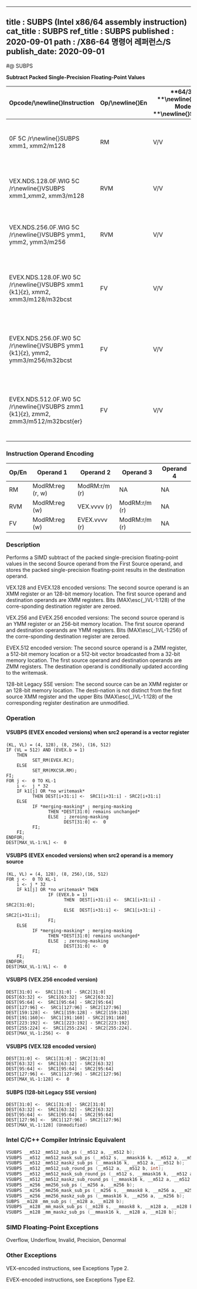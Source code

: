 ----------------------------
title : SUBPS (Intel x86/64 assembly instruction)
cat_title : SUBPS
ref_title : SUBPS
published : 2020-09-01
path : /X86-64 명령어 레퍼런스/S
publish_date: 2020-09-01
----------------------------
#@ SUBPS

**Subtract Packed Single-Precision Floating-Point Values**

|**Opcode/**\newline{}**Instruction**|**Op/**\newline{}**En**|**64/32 **\newline{}**bit Mode **\newline{}**Support**|**CPUID **\newline{}**Feature **\newline{}**Flag**|**Description**|
|------------------------------------|-----------------------|------------------------------------------------------|--------------------------------------------------|---------------|
|0F 5C /r\newline{}SUBPS xmm1, xmm2/m128|RM|V/V|SSE|Subtract packed single-precision floating-point values in xmm2/mem from xmm1 and store result in xmm1.|
|VEX.NDS.128.0F.WIG 5C /r\newline{}VSUBPS xmm1,xmm2, xmm3/m128|RVM|V/V|AVX|Subtract packed single-precision floating-point values in xmm3/mem from xmm2 and stores result in xmm1.|
|VEX.NDS.256.0F.WIG 5C /r\newline{}VSUBPS ymm1, ymm2, ymm3/m256|RVM|V/V|AVX|Subtract packed single-precision floating-point values in ymm3/mem from ymm2 and stores result in ymm1.|
|EVEX.NDS.128.0F.W0 5C /r\newline{}VSUBPS xmm1 {k1}{z}, xmm2, xmm3/m128/m32bcst |FV|V/V|AVX512VL\newline{}AVX512F|Subtract packed single-precision floating-point values from xmm3/m128/m32bcst to xmm2 and stores result in xmm1 with writemask k1.|
|EVEX.NDS.256.0F.W0 5C /r\newline{}VSUBPS ymm1 {k1}{z}, ymm2, ymm3/m256/m32bcst|FV|V/V|AVX512VL\newline{}AVX512F|Subtract packed single-precision floating-point values from ymm3/m256/m32bcst to ymm2 and stores result in ymm1 with writemask k1.|
|EVEX.NDS.512.0F.W0 5C /r\newline{}VSUBPS zmm1 {k1}{z}, zmm2, zmm3/m512/m32bcst{er} |FV|V/V|AVX512F|Subtract packed single-precision floating-point values in zmm3/m512/m32bcst from zmm2 and stores result in zmm1 with writemask k1.|
### Instruction Operand Encoding


|Op/En|Operand 1|Operand 2|Operand 3|Operand 4|
|-----|---------|---------|---------|---------|
|RM|ModRM:reg (r, w)|ModRM:r/m (r)|NA|NA|
|RVM|ModRM:reg (w)|VEX.vvvv (r)|ModRM:r/m (r)|NA|
|FV|ModRM:reg (w)|EVEX.vvvv (r)|ModRM:r/m (r)|NA|
### Description


Performs a SIMD subtract of the packed single-precision floating-point values in the second Source operand from the First Source operand, and stores the packed single-precision floating-point results in the destination operand.

VEX.128 and EVEX.128 encoded versions: The second source operand is an XMM register or an 128-bit memory location. The first source operand and destination operands are XMM registers. Bits (MAX\esc{_}VL-1:128) of the corre-sponding destination register are zeroed.

VEX.256 and EVEX.256 encoded versions: The second source operand is an YMM register or an 256-bit memory location. The first source operand and destination operands are YMM registers. Bits (MAX\esc{_}VL-1:256) of the corre-sponding destination register are zeroed.

EVEX.512 encoded version: The second source operand is a ZMM register, a 512-bit memory location or a 512-bit vector broadcasted from a 32-bit memory location. The first source operand and destination operands are ZMM registers. The destination operand is conditionally updated according to the writemask.

128-bit Legacy SSE version: The second source can be an XMM register or an 128-bit memory location. The desti-nation is not distinct from the first source XMM register and the upper Bits (MAX\esc{_}VL-1:128) of the corresponding register destination are unmodified.


### Operation
#### VSUBPS (EVEX encoded versions) when src2 operand is a vector register
```info-verb
(KL, VL) = (4, 128), (8, 256), (16, 512)
IF (VL = 512) AND (EVEX.b = 1) 
    THEN
          SET_RM(EVEX.RC);
    ELSE 
          SET_RM(MXCSR.RM);
FI;
FOR j <-  0 TO KL-1
    i <-  j * 32
    IF k1[j] OR *no writemask*
          THEN DEST[i+31:i] <-  SRC1[i+31:i] - SRC2[i+31:i]
    ELSE 
          IF *merging-masking* ; merging-masking
                THEN *DEST[31:0] remains unchanged*
                ELSE  ; zeroing-masking
                      DEST[31:0] <-  0
          FI;
    FI;
ENDFOR;
DEST[MAX_VL-1:VL] <-  0
```
#### VSUBPS (EVEX encoded versions) when src2 operand is a memory source
```info-verb
(KL, VL) = (4, 128), (8, 256),(16, 512)
FOR j <-  0 TO KL-1
    i <- j * 32
    IF k1[j] OR *no writemask* THEN
                IF (EVEX.b = 1)
                      THEN  DEST[i+31:i] <-  SRC1[i+31:i] - SRC2[31:0];
                      ELSE  DEST[i+31:i] <-  SRC1[i+31:i] - SRC2[i+31:i];
                FI;
    ELSE 
          IF *merging-masking* ; merging-masking
                THEN *DEST[31:0] remains unchanged*
                ELSE  ; zeroing-masking
                      DEST[31:0] <-  0
          FI;
    FI;
ENDFOR;
DEST[MAX_VL-1:VL] <-  0
```
#### VSUBPS (VEX.256 encoded version)
```info-verb
DEST[31:0] <-  SRC1[31:0] - SRC2[31:0]
DEST[63:32] <-  SRC1[63:32] - SRC2[63:32]
DEST[95:64] <-  SRC1[95:64] - SRC2[95:64]
DEST[127:96] <-  SRC1[127:96] - SRC2[127:96]
DEST[159:128] <-  SRC1[159:128] - SRC2[159:128]
DEST[191:160]<-  SRC1[191:160] - SRC2[191:160]
DEST[223:192] <-  SRC1[223:192] - SRC2[223:192]
DEST[255:224] <-  SRC1[255:224] - SRC2[255:224].
DEST[MAX_VL-1:256] <-  0
```
#### VSUBPS (VEX.128 encoded version)
```info-verb
DEST[31:0] <-  SRC1[31:0] - SRC2[31:0]
DEST[63:32] <-  SRC1[63:32] - SRC2[63:32]
DEST[95:64] <-  SRC1[95:64] - SRC2[95:64]
DEST[127:96] <-  SRC1[127:96] - SRC2[127:96]
DEST[MAX_VL-1:128] <-  0
```
#### SUBPS (128-bit Legacy SSE version)
```info-verb
DEST[31:0] <-  SRC1[31:0] - SRC2[31:0]
DEST[63:32] <-  SRC1[63:32] - SRC2[63:32]
DEST[95:64] <-  SRC1[95:64] - SRC2[95:64]
DEST[127:96] <-  SRC1[127:96] - SRC2[127:96]
DEST[MAX_VL-1:128] (Unmodified)
```

### Intel C/C++ Compiler Intrinsic Equivalent

```cpp
VSUBPS __m512 _mm512_sub_ps (__m512 a, __m512 b);
VSUBPS __m512 _mm512_mask_sub_ps (__m512 s, __mmask16 k, __m512 a, __m512 b);
VSUBPS __m512 _mm512_maskz_sub_ps (__mmask16 k, __m512 a, __m512 b);
VSUBPS __m512 _mm512_sub_round_ps (__m512 a, __m512 b, int);
VSUBPS __m512 _mm512_mask_sub_round_ps (__m512 s, __mmask16 k, __m512 a, __m512 b, int);
VSUBPS __m512 _mm512_maskz_sub_round_ps (__mmask16 k, __m512 a, __m512 b, int);
VSUBPS __m256 _mm256_sub_ps (__m256 a, __m256 b);
VSUBPS __m256 _mm256_mask_sub_ps (__m256 s, __mmask8 k, __m256 a, __m256 b);
VSUBPS __m256 _mm256_maskz_sub_ps (__mmask16 k, __m256 a, __m256 b);
SUBPS __m128 _mm_sub_ps (__m128 a, __m128 b);
VSUBPS __m128 _mm_mask_sub_ps (__m128 s, __mmask8 k, __m128 a, __m128 b);
VSUBPS __m128 _mm_maskz_sub_ps (__mmask16 k, __m128 a, __m128 b);
```
### SIMD Floating-Point Exceptions


Overflow, Underflow, Invalid, Precision, Denormal

### Other Exceptions


VEX-encoded instructions, see Exceptions Type 2.

EVEX-encoded instructions, see Exceptions Type E2.

